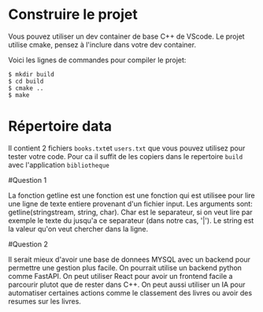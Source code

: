 # Construire le projet
Vous pouvez utiliser un dev container de base C++ de VScode.
Le projet utilise cmake, pensez à l'inclure dans votre dev container.

Voici les lignes de commandes pour compiler le projet:
```
$ mkdir build
$ cd build
$ cmake ..
$ make
```

# Répertoire data

Il contient 2 fichiers `books.txt`et `users.txt` que vous pouvez utilisez pour tester votre code.
Pour ca il suffit de les copiers dans le repertoire `build` avec l'application `bibliotheque`


#Question 1

La fonction getline est une fonction est une fonction qui est utilisee pour lire une ligne de texte entiere provenant d'un fichier input. Les arguments sont: getline(stringstream, string, char). Char est le separateur, si on veut lire par exemple le texte du jusqu'a ce separateur (dans notre cas, '|'). Le string est la valeur qu'on veut chercher dans la ligne.

#Question 2

Il serait mieux d'avoir une base de donnees MYSQL avec un backend pour permettre une gestion plus facile. On pourrait utilise un backend python comme FastAPI. On peut utiliser React pour avoir un frontend facile a parcourir plutot que de rester dans C++. On peut aussi utiliser un IA pour automatiser certaines actions comme le classement des livres ou avoir des resumes sur les livres.
